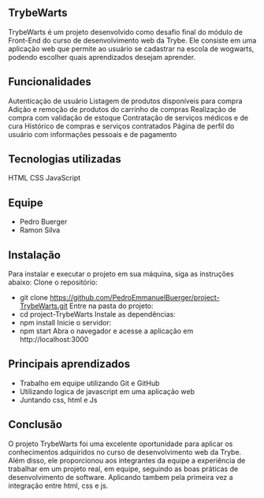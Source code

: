 ## TrybeWarts
TrybeWarts é um projeto desenvolvido como desafio final do módulo de Front-End do curso de desenvolvimento web da Trybe. Ele consiste em uma aplicação web que permite ao usuário se cadastrar na escola de wogwarts, podendo escolher quais aprendizados desejam aprender.

## Funcionalidades
Autenticação de usuário
Listagem de produtos disponíveis para compra
Adição e remoção de produtos do carrinho de compras
Realização de compra com validação de estoque
Contratação de serviços médicos e de cura
Histórico de compras e serviços contratados
Página de perfil do usuário com informações pessoais e de pagamento

## Tecnologias utilizadas
HTML 
CSS
JavaScript

## Equipe
- Pedro Buerger
- Ramon Silva

## Instalação
Para instalar e executar o projeto em sua máquina, siga as instruções abaixo:
Clone o repositório:
- git clone https://github.com/PedroEmmanuelBuerger/project-TrybeWarts.git
Entre na pasta do projeto:
- cd project-TrybeWarts
Instale as dependências:
- npm install
Inicie o servidor:
- npm start
Abra o navegador e acesse a aplicação em http://localhost:3000

## Principais aprendizados
- Trabalho em equipe utilizando Git e GitHub
- Utilizando logica de javascript em uma aplicação web
- Juntando css, html e Js

## Conclusão
O projeto TrybeWarts foi uma excelente oportunidade para aplicar os conhecimentos adquiridos no curso de desenvolvimento web da Trybe. Além disso, ele proporcionou aos integrantes da equipe a experiência de trabalhar em um projeto real, em equipe, seguindo as boas práticas de desenvolvimento de software. Aplicando tambem pela primeira vez a integração entre html, css e js.
